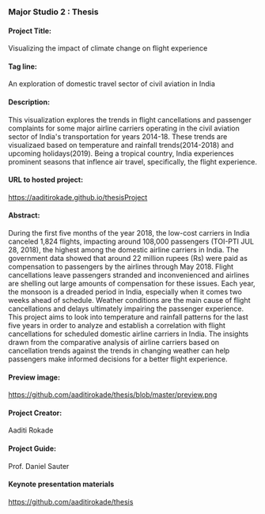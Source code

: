 ### Major Studio 2 : Thesis

#### Project Title:
Visualizing the impact of climate change on flight experience

#### Tag line:
An exploration of domestic travel sector of civil aviation in India

#### Description:
This visualization explores the trends in flight cancellations and passenger complaints for some major airline carriers operating in the civil aviation sector of India's transportation for years 2014-18. These trends are visualizaed based on temperature and rainfall trends(2014-2018) and upcoming holidays(2019). Being a tropical country, India experiences prominent seasons that inflence air travel, specifically, the flight experience.

#### URL to hosted project:
https://aaditirokade.github.io/thesisProject

#### Abstract:
During the first five months of the year 2018, the low-cost carriers in India canceled 1,824 flights, impacting around 108,000 passengers (TOI-PTI JUL 28, 2018), the highest among the domestic airline carriers in India. The government data showed that around 22 million rupees (Rs) were paid as compensation to passengers by the airlines through May 2018. Flight cancellations leave passengers stranded and inconvenienced and airlines are shelling out large amounts of compensation for these issues. Each year, the monsoon is a dreaded period in India, especially when it comes two weeks ahead of schedule. Weather conditions are the main cause of flight cancellations and delays ultimately impairing the passenger experience. This project aims to look into temperature and rainfall patterns for the last five years in order to analyze and establish a correlation with flight cancellations for scheduled domestic airline carriers in India. The insights drawn from the comparative analysis of airline carriers based on cancellation trends against the trends in changing weather can help passengers make informed decisions for a better flight experience.

#### Preview image:
https://github.com/aaditirokade/thesis/blob/master/preview.png

#### Project Creator:
Aaditi Rokade

#### Project Guide:
Prof. Daniel Sauter

#### Keynote presentation materials
https://github.com/aaditirokade/thesis
